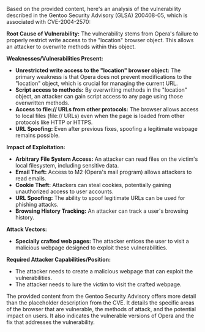 Based on the provided content, here's an analysis of the vulnerability described in the Gentoo Security Advisory (GLSA) 200408-05, which is associated with CVE-2004-2570:

**Root Cause of Vulnerability:**
The vulnerability stems from Opera's failure to properly restrict write access to the "location" browser object. This allows an attacker to overwrite methods within this object.

**Weaknesses/Vulnerabilities Present:**
- **Unrestricted write access to the "location" browser object:** The primary weakness is that Opera does not prevent modifications to the "location" object, which is crucial for managing the current URL.
- **Script access to methods:** By overwriting methods in the "location" object, an attacker can gain script access to any page using those overwritten methods.
- **Access to file:// URLs from other protocols:** The browser allows access to local files (file:// URLs) even when the page is loaded from other protocols like HTTP or HTTPS.
- **URL Spoofing:**  Even after previous fixes, spoofing a legitimate webpage remains possible.

**Impact of Exploitation:**
- **Arbitrary File System Access:** An attacker can read files on the victim's local filesystem, including sensitive data.
- **Email Theft:**  Access to M2 (Opera's mail program) allows attackers to read emails.
- **Cookie Theft:** Attackers can steal cookies, potentially gaining unauthorized access to user accounts.
- **URL Spoofing:** The ability to spoof legitimate URLs can be used for phishing attacks.
- **Browsing History Tracking:** An attacker can track a user's browsing history.

**Attack Vectors:**
- **Specially crafted web pages:** The attacker entices the user to visit a malicious webpage designed to exploit these vulnerabilities.

**Required Attacker Capabilities/Position:**
- The attacker needs to create a malicious webpage that can exploit the vulnerabilities.
- The attacker needs to lure the victim to visit the crafted webpage.

The provided content from the Gentoo Security Advisory offers more detail than the placeholder description from the CVE.  It details the specific areas of the browser that are vulnerable, the methods of attack, and the potential impact on users. It also indicates the vulnerable versions of Opera and the fix that addresses the vulnerability.